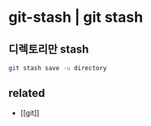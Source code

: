 # git-stash | git stash

## 디렉토리만 stash
```sh
git stash save -u directory
```

## related
- [[git]]
